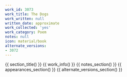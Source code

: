 ```yaml
---
work_id: 3073
work_title: The Dogs
work_written: null
written_date: approximate
work_collected: 'yes'
work_category: Poem
notes: null
icon: material/book
alternate_versions:
- 3072
---
```


{{ section_title() }}
{{ work_info() }}
{{ notes_section() }}
{{ appearances_section() }}
{{ alternate_versions_section() }}